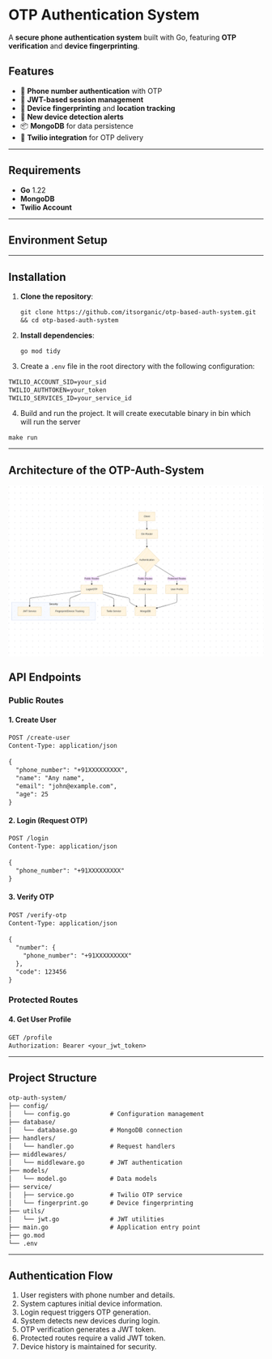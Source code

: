 
# OTP Authentication System

A **secure phone authentication system** built with Go, featuring **OTP verification** and **device fingerprinting**.

## Features
- 📱 **Phone number authentication** with OTP
- 🔐 **JWT-based session management**
- 📍 **Device fingerprinting** and **location tracking**
- 🚨 **New device detection alerts**
- 📦 **MongoDB** for data persistence
- 🔄 **Twilio integration** for OTP delivery

---

## Requirements
- **Go** 1.22
- **MongoDB**
- **Twilio Account**

---

## Environment Setup
---

## Installation

1. **Clone the repository**:
    ```plaintext
    git clone https://github.com/itsorganic/otp-based-auth-system.git && cd otp-based-auth-system
    ```

2. **Install dependencies**:
    ```plaintext
    go mod tidy
    ```
3. Create a `.env` file in the root directory with the following configuration:

```plaintext
TWILIO_ACCOUNT_SID=your_sid
TWILIO_AUTHTOKEN=your_token
TWILIO_SERVICES_ID=your_service_id
```

4. Build and run the project. It will create executable binary in bin which will run the server
```
make run
```
---

## Architecture of the OTP-Auth-System 
<img src="https://github.com/ItsOrganic/OTP-Based-Auth-System/blob/main/assets/diagram.png" align="center">

## API Endpoints

### Public Routes

#### 1. Create User
```plaintext
POST /create-user
Content-Type: application/json

{
  "phone_number": "+91XXXXXXXXX",
  "name": "Any name",
  "email": "john@example.com",
  "age": 25
}
```

#### 2. Login (Request OTP)
```plaintext
POST /login
Content-Type: application/json

{
  "phone_number": "+91XXXXXXXXX"
}
```

#### 3. Verify OTP
```plaintext
POST /verify-otp
Content-Type: application/json

{
  "number": {
    "phone_number": "+91XXXXXXXXX"
  },
  "code": 123456
}
```

### Protected Routes

#### 4. Get User Profile
```plaintext
GET /profile
Authorization: Bearer <your_jwt_token>
```

---

## Project Structure

```plaintext
otp-auth-system/
├── config/
│   └── config.go           # Configuration management
├── database/
│   └── database.go         # MongoDB connection
├── handlers/
│   └── handler.go          # Request handlers
├── middlewares/
│   └── middleware.go       # JWT authentication
├── models/
│   └── model.go            # Data models
├── service/
│   ├── service.go          # Twilio OTP service
│   └── fingerprint.go      # Device fingerprinting
├── utils/
│   └── jwt.go              # JWT utilities
├── main.go                 # Application entry point
├── go.mod
└── .env
```

---

## Authentication Flow

1. User registers with phone number and details.
2. System captures initial device information.
3. Login request triggers OTP generation.
4. System detects new devices during login.
5. OTP verification generates a JWT token.
6. Protected routes require a valid JWT token.
7. Device history is maintained for security.
